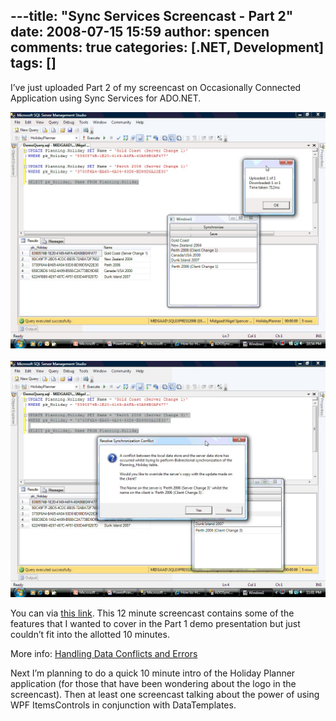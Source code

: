 ---title: "Sync Services Screencast - Part 2"
date: 2008-07-15 15:59
author: spencen
comments: true
categories: [.NET, Development]
tags: []
---
I’ve just uploaded Part 2 of my screencast on Occasionally Connected Application using Sync Services for ADO.NET. 



<a href="/images/ADOSyncStats.jpg">![ADOSyncStats src=](/images/ADOSyncStats.jpg "ADOSyncStats style=")</a>&nbsp;<a href="/images/ADOSyncConflict.jpg">![ADOSyncConflict src=](/images/ADOSyncConflict.jpg "ADOSyncConflict style=")</a> 



You can via [this link](http://silverlight.services.live.com/72225/Sync%20Services%20for%20ADO.NET%20Presentation%20Part%202/video.wmv). This 12 minute screencast contains some of the features that I wanted to cover in the Part 1 demo presentation but just couldn’t fit into the allotted 10 minutes.



More info: [Handling Data Conflicts and Errors](http://msdn.microsoft.com/en-us/library/bb725997(SQL.100).aspx)



Next I’m planning to do a quick 10 minute intro of the Holiday Planner application (for those that have been wondering about the logo in the screencast). Then at least one screencast talking about the power of using WPF ItemsControls in conjunction with DataTemplates.


